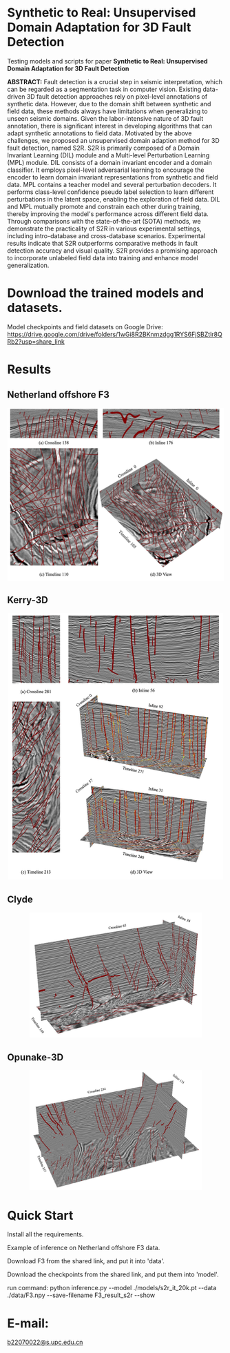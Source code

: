 # Synthetic to Real: Unsupervised Domain Adaptation for 3D Fault Detection
Testing models and scripts for paper **Synthetic to Real: Unsupervised Domain Adaptation for 3D Fault Detection**

**ABSTRACT:**
Fault detection is a crucial step in seismic interpretation, which can be regarded as a segmentation task in computer vision. Existing data-driven 3D fault detection approaches rely on pixel-level annotations of synthetic data. However, due to the domain shift between synthetic and field data, these methods always have limitations when generalizing to unseen seismic domains. Given the labor-intensive nature of 3D fault annotation, there is significant interest in developing algorithms that can adapt synthetic annotations to field data. Motivated by the above challenges, we proposed an unsupervised domain adaption method for 3D fault detection, named S2R. S2R is primarily composed of a Domain Invariant Learning (DIL) module and a Multi-level Perturbation Learning (MPL) module. DIL consists of a domain invariant encoder and a domain classifier. It employs pixel-level adversarial learning to encourage the encoder to learn domain invariant representations from synthetic and field data. MPL contains a teacher model and several perturbation decoders. It performs class-level confidence pseudo label selection to learn different perturbations in the latent space, enabling the exploration of field data. DIL and MPL mutually promote and constrain each other during training, thereby improving the model's performance across different field data. Through comparisons with the state-of-the-art (SOTA) methods, we demonstrate the practicality of S2R in various experimental settings, including intro-database and cross-database scenarios. Experimental results indicate that S2R outperforms comparative methods in fault detection accuracy and visual quality. S2R provides a promising approach to incorporate unlabeled field data into training and enhance model generalization.

# Download the trained models and datasets.
Model checkpoints and field datasets on Google Drive: https://drive.google.com/drive/folders/1wGi8R2BKnmzdgg1RYS6FjSBZtlr8QRb2?usp=share_link

# Results
## Netherland offshore F3
<div align=center><img src="imgs/F3.jpg" width="600" alt="F3 Results"/><br/></div>

## Kerry-3D
<div align=center><img src="imgs/Kerry.jpg" width="500" alt="Kerry Results"/><br/></div>

## Clyde
<div align=center><img src="imgs/Clyde.jpg" width="400" alt="Clyde Results"/><br/></div>

## Opunake-3D
<div align=center><img src="imgs/Opunake.jpg" width="400" alt="Kerry Results"/><br/></div>

# Quick Start
Install all the requirements.  

Example of inference on Netherland offshore F3 data.  

Download F3 from the shared link, and put it into 'data'.  

Download the checkpoints from the shared link, and put them into 'model'.  

run command: python inference.py --model ./models/s2r_it_20k.pt --data ./data/F3.npy --save-filename F3_result_s2r --show

# E-mail:  
b22070022@s.upc.edu.cn
